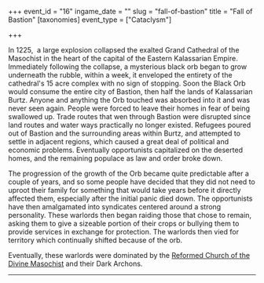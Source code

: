 +++
event_id = "16"
ingame_date = ""
slug = "fall-of-bastion"
title = "Fall of Bastion"
[taxonomies]
event_type = ["Cataclysm"]

+++

In 1225,  a large explosion collapsed the exalted Grand Cathedral of the Masochist in the heart of the capital of the Eastern Kalassarian Empire. Immediately following the collapse, a mysterious black orb began to grow underneath the rubble, within a week, it enveloped the entirety of the cathedral's 15 acre complex with no sign of stopping. Soon the Black Orb would consume the entire city of Bastion, then half the lands of Kalassarian Burtz. Anyone and anything the Orb touched was absorbed into it and was never seen again. People were forced to leave their homes in fear of being swallowed up. Trade routes that wen through Bastion were disrupted since land routes and water ways practically no longer existed. Refugees poured out of Bastion and the surrounding areas within Burtz, and attempted to settle in adjacent regions, which caused a great deal of political and economic problems. Eventually opportunists capitalized on the deserted homes, and the remaining populace as law and order broke down.

The progression of the growth of the Orb became quite predictable after a couple of years, and so some people have decided that they did not need to uproot their family for something that would take years before it directly affected them, especially after the initial panic died down. The opportunists have then amalgamated into syndicates centered around a strong personality. These warlords then began raiding those that chose to remain, asking them to give a sizeable portion of their crops or bullying them to provide services in exchange for protection. The warlords then vied for territory which continually shifted because of the orb.

Eventually, these warlords were dominated by the [Reformed Church of the Divine Masochist](@/religions/divine-masochism/reformist/_index.md) and their Dark Archons.

  

* * *
